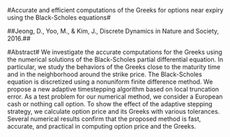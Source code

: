 #Accurate and efficient computations of the Greeks for options near expiry using the Black-Scholes equations#

##Jeong, D., Yoo, M., & Kim, J., Discrete Dynamics in Nature and Society, 2016.##

#Abstract#
We investigate the accurate computations for the Greeks using the numerical solutions of the Black-Scholes partial differential equation. In particular, we study the behaviors of the Greeks close to the maturity time and in the neighborhood around the strike price. The Black-Scholes equation is discretized using a nonuniform finite difference method. We propose a new adaptive timestepping algorithm based on local truncation error. As a test problem for our numerical method, we consider a European cash or nothing call option. To show the effect of the adaptive stepping strategy, we calculate option price and its Greeks with various tolerances. Several numerical results confirm that the proposed method is fast, accurate, and practical in computing option price and the Greeks.
